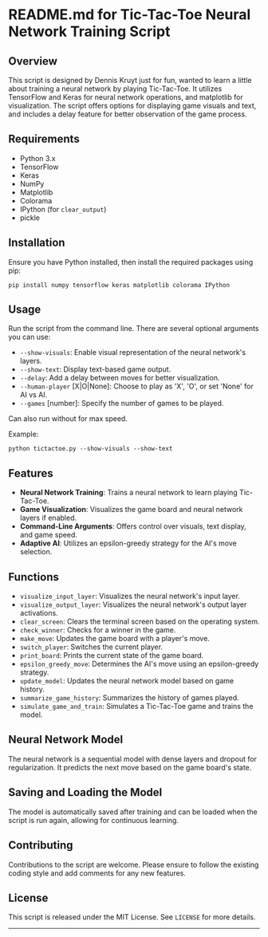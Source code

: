 # README.md for Tic-Tac-Toe Neural Network Training Script

## Overview
This script is designed by Dennis Kruyt just for fun, wanted to learn a little about training a neural network by playing Tic-Tac-Toe. It utilizes TensorFlow and Keras for neural network operations, and matplotlib for visualization. The script offers options for displaying game visuals and text, and includes a delay feature for better observation of the game process.

## Requirements
- Python 3.x
- TensorFlow
- Keras
- NumPy
- Matplotlib
- Colorama
- IPython (for `clear_output`)
- pickle

## Installation
Ensure you have Python installed, then install the required packages using pip:
```
pip install numpy tensorflow keras matplotlib colorama IPython
```

## Usage
Run the script from the command line. There are several optional arguments you can use:
- `--show-visuals`: Enable visual representation of the neural network's layers.
- `--show-text`: Display text-based game output.
- `--delay`: Add a delay between moves for better visualization.
- `--human-player` [X|O|None]: Choose to play as 'X', 'O', or set 'None' for AI vs AI.
- `--games` [number]: Specify the number of games to be played.

Can also run without for max speed.

Example:
```
python tictactoe.py --show-visuals --show-text
```

## Features
- **Neural Network Training**: Trains a neural network to learn playing Tic-Tac-Toe.
- **Game Visualization**: Visualizes the game board and neural network layers if enabled.
- **Command-Line Arguments**: Offers control over visuals, text display, and game speed.
- **Adaptive AI**: Utilizes an epsilon-greedy strategy for the AI's move selection.

## Functions
- `visualize_input_layer`: Visualizes the neural network's input layer.
- `visualize_output_layer`: Visualizes the neural network's output layer activations.
- `clear_screen`: Clears the terminal screen based on the operating system.
- `check_winner`: Checks for a winner in the game.
- `make_move`: Updates the game board with a player's move.
- `switch_player`: Switches the current player.
- `print_board`: Prints the current state of the game board.
- `epsilon_greedy_move`: Determines the AI's move using an epsilon-greedy strategy.
- `update_model`: Updates the neural network model based on game history.
- `summarize_game_history`: Summarizes the history of games played.
- `simulate_game_and_train`: Simulates a Tic-Tac-Toe game and trains the model.

## Neural Network Model
The neural network is a sequential model with dense layers and dropout for regularization. It predicts the next move based on the game board's state.

## Saving and Loading the Model
The model is automatically saved after training and can be loaded when the script is run again, allowing for continuous learning.

## Contributing
Contributions to the script are welcome. Please ensure to follow the existing coding style and add comments for any new features.

## License
This script is released under the MIT License. See `LICENSE` for more details.

---
